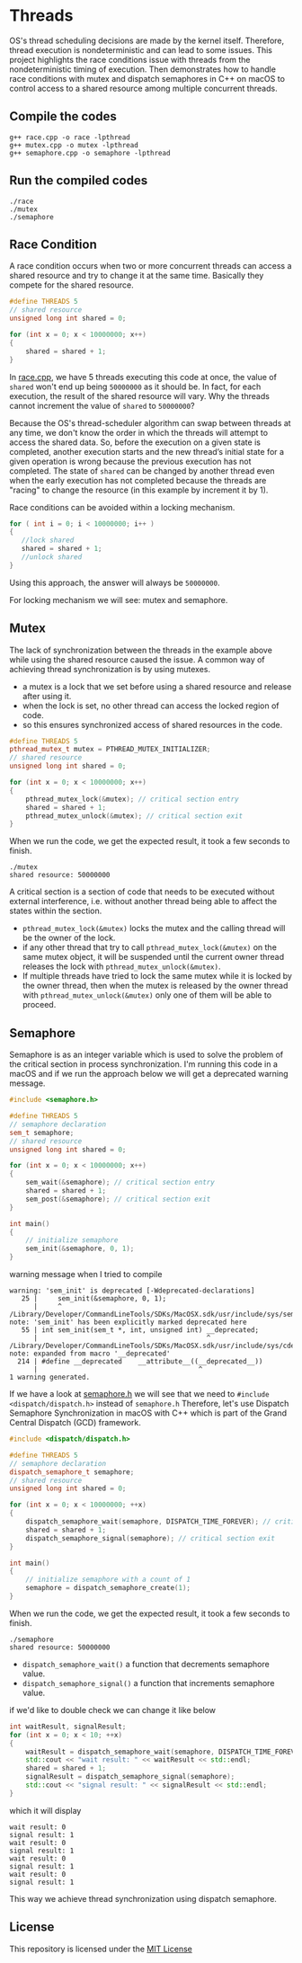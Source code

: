 # Threads

OS's thread scheduling decisions are made by the kernel itself. Therefore, thread execution is nondeterministic and can lead to some issues. This project highlights the race conditions issue with threads from the nondeterministic timing of execution. Then demonstrates how to handle race conditions with mutex and dispatch semaphores in C++ on macOS to control access to a shared resource among multiple concurrent threads. 

## Compile the codes

```shell
g++ race.cpp -o race -lpthread
g++ mutex.cpp -o mutex -lpthread
g++ semaphore.cpp -o semaphore -lpthread
```

## Run the compiled codes 

```shell
./race
./mutex
./semaphore
```

## Race Condition

A race condition occurs when two or more concurrent threads can access a shared resource and try to change it at the same time. Basically they compete for the shared resource.  

```cpp
#define THREADS 5
// shared resource
unsigned long int shared = 0;

for (int x = 0; x < 10000000; x++)
{
    shared = shared + 1;
}
```

In [race.cpp](https://github.com/rubnsbarbosa/threads/blob/main/race.cpp), we have 5 threads executing this code at once, the value of `shared` won't end up being `50000000` as it should be. In fact, for each execution, the result of the shared resource will vary. Why the threads cannot increment the value of `shared` to `50000000`?

Because the OS's thread-scheduler algorithm can swap between threads at any time, we don't know the order in which the threads will attempt to access the shared data. So, before the execution on a given state is completed, another execution starts and the new thread’s initial state for a given operation is wrong because the previous execution has not completed. The state of `shared` can be changed by another thread even when the early execution has not completed because the threads are "racing" to change the resource (in this example by increment it by 1).

Race conditions can be avoided within a locking mechanism.

```cpp
for ( int i = 0; i < 10000000; i++ )
{
   //lock shared
   shared = shared + 1; 
   //unlock shared
}
```

Using this approach, the answer will always be `50000000`.

For locking mechanism we will see: mutex and semaphore.

## Mutex

The lack of synchronization between the threads in the example above while using the shared resource caused the issue. A common way of achieving thread synchronization is by using mutexes. 

* a mutex is a lock that we set before using a shared resource and release after using it.
* when the lock is set, no other thread can access the locked region of code.
* so this ensures synchronized access of shared resources in the code.

```cpp
#define THREADS 5
pthread_mutex_t mutex = PTHREAD_MUTEX_INITIALIZER;
// shared resource
unsigned long int shared = 0;

for (int x = 0; x < 10000000; x++)
{
    pthread_mutex_lock(&mutex); // critical section entry
    shared = shared + 1;
    pthread_mutex_unlock(&mutex); // critical section exit
}
```

When we run the code, we get the expected result, it took a few seconds to finish.

```shell
./mutex
shared resource: 50000000
```

A critical section is a section of code that needs to be executed without external interference, i.e. without another thread being able to affect the states within the section.  

* `pthread_mutex_lock(&mutex)` locks the mutex and the calling thread will be the owner of the lock.
*  if any other thread that try to call `pthread_mutex_lock(&mutex)` on the same mutex object, it will be suspended until the current owner thread releases the lock with `pthread_mutex_unlock(&mutex)`. 
* If multiple threads have tried to lock the same mutex while it is locked by the owner thread, then when the mutex is released by the owner thread with `pthread_mutex_unlock(&mutex)` only one of them will be able to proceed.

## Semaphore

Semaphore is as an integer variable which is used to solve the problem of the critical section in process synchronization. I'm running this code in a macOS and if we run the approach below we will get a deprecated warning message.

```cpp
#include <semaphore.h>

#define THREADS 5
// semaphore declaration
sem_t semaphore;
// shared resource
unsigned long int shared = 0;

for (int x = 0; x < 10000000; x++)
{
    sem_wait(&semaphore); // critical section entry
    shared = shared + 1;
    sem_post(&semaphore); // critical section exit
}

int main()
{
    // initialize semaphore
    sem_init(&semaphore, 0, 1);
}
```

warning message when I tried to compile

```shell
warning: 'sem_init' is deprecated [-Wdeprecated-declarations]
   25 |     sem_init(&semaphore, 0, 1);
      |     ^
/Library/Developer/CommandLineTools/SDKs/MacOSX.sdk/usr/include/sys/semaphore.h:55:42: note: 'sem_init' has been explicitly marked deprecated here
   55 | int sem_init(sem_t *, int, unsigned int) __deprecated;
      |                                          ^
/Library/Developer/CommandLineTools/SDKs/MacOSX.sdk/usr/include/sys/cdefs.h:214:40: note: expanded from macro '__deprecated'
  214 | #define __deprecated    __attribute__((__deprecated__))
      |                                        ^
1 warning generated.
```

If we have a look at [semaphore.h](https://github.com/swiftlang/swift-corelibs-libdispatch/blob/main/dispatch/semaphore.h) we will see that we need to `#include <dispatch/dispatch.h>` instead of `semaphore.h` Therefore, let's use Dispatch Semaphore Synchronization in macOS with C++ which is part of the Grand Central Dispatch (GCD) framework.

```cpp
#include <dispatch/dispatch.h>

#define THREADS 5
// semaphore declaration
dispatch_semaphore_t semaphore;
// shared resource
unsigned long int shared = 0;

for (int x = 0; x < 10000000; ++x)
{
    dispatch_semaphore_wait(semaphore, DISPATCH_TIME_FOREVER); // critical section entry
    shared = shared + 1;
    dispatch_semaphore_signal(semaphore); // critical section exit
}

int main()
{
    // initialize semaphore with a count of 1
    semaphore = dispatch_semaphore_create(1);
}
```

When we run the code, we get the expected result, it took a few seconds to finish.

```shell
./semaphore
shared resource: 50000000
```

* `dispatch_semaphore_wait()` a function that decrements semaphore value.
* `dispatch_semaphore_signal()` a function that increments semaphore value.

if we'd like to double check we can change it like below

```cpp
int waitResult, signalResult;
for (int x = 0; x < 10; ++x)
{
    waitResult = dispatch_semaphore_wait(semaphore, DISPATCH_TIME_FOREVER);
    std::cout << "wait result: " << waitResult << std::endl;
    shared = shared + 1;
    signalResult = dispatch_semaphore_signal(semaphore);
    std::cout << "signal result: " << signalResult << std::endl;
}
```

which it will display

```shell
wait result: 0
signal result: 1
wait result: 0
signal result: 1
wait result: 0
signal result: 1
wait result: 0
signal result: 1
```

This way we achieve thread synchronization using dispatch semaphore.

## License<a id="license"></a>

This repository is licensed under the [MIT License](https://github.com/rubnsbarbosa/threads/blob/main/LICENSE)

